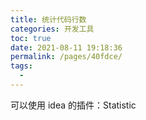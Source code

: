 ```yaml
---
title: 统计代码行数
categories: 开发工具
toc: true
date: 2021-08-11 19:18:36
permalink: /pages/40fdce/
tags: 
  - 
---
```


可以使用 idea 的插件：Statistic
